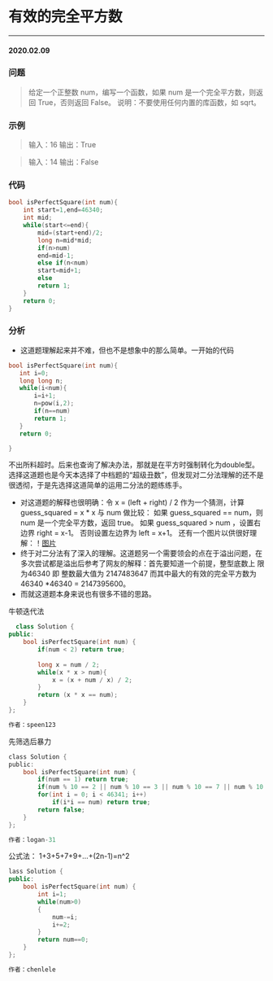 # 有效的完全平方数
***
#### 2020.02.09

### 问题
>给定一个正整数 num，编写一个函数，如果 num 是一个完全平方数，则返回 True，否则返回 False。
说明：不要使用任何内置的库函数，如  sqrt。

### 示例
>输入：16
输出：True

>输入：14
输出：False

### 代码
```c
bool isPerfectSquare(int num){
    int start=1,end=46340;
    int mid;
    while(start<=end){
        mid=(start+end)/2;
        long n=mid*mid;
        if(n>num)
        end=mid-1;
        else if(n<num)
        start=mid+1;
        else
        return 1;
    }
    return 0;
}
```

### 分析
 - 这道题理解起来并不难，但也不是想象中的那么简单。一开始的代码
 ```c
 bool isPerfectSquare(int num){
    int i=0;
    long long n;
    while(i<num){
        i=i+1;
        n=pow(i,2);
        if(n==num)
        return 1;
    }
    return 0;

}
```
   不出所料超时。后来也查询了解决办法，那就是在平方时强制转化为double型。选择这道题也是今天本选择了中档题的“超级丑数”，但发现对二分法理解的还不是
   很透彻，于是先选择这道简单的运用二分法的题练练手。
 - 对这道题的解释也很明确：令 x = (left + right) / 2 作为一个猜测，计算 guess_squared = x * x 与 num 做比较：
   如果 guess_squared == num，则 num 是一个完全平方数，返回 true。
   如果 guess_squared > num ，设置右边界 right = x-1。
   否则设置左边界为 left = x+1。
   还有一个图片以供很好理解：！[图片](https://github.com/Lihao-me/Photos/blob/master/untitled.png)
 - 终于对二分法有了深入的理解。这道题另一个需要领会的点在于溢出问题，在多次尝试都是溢出后参考了网友的解释：首先要知道一个前提，整型底数上
   限为46340 即  整数最大值为 2147483647 而其中最大的有效的完全平方数为 46340 *46340 = 2147395600。
 - 而就这道题本身来说也有很多不错的思路。
  
  牛顿迭代法
```c++
  class Solution {
public:
    bool isPerfectSquare(int num) {
        if(num < 2) return true;
        
        long x = num / 2;
        while(x * x > num){
            x = (x + num / x) / 2;
        }
        return (x * x == num);
    }
};

作者：speen123
```
  先筛选后暴力
```c
class Solution {
public:
    bool isPerfectSquare(int num) {
        if(num == 1) return true; 
        if(num % 10 == 2 || num % 10 == 3 || num % 10 == 7 || num % 10 == 8) return false;
        for(int i = 0; i < 46341; i++)
            if(i*i == num) return true;
        return false;
    }
};

作者：logan-31
```
公式法： 1+3+5+7+9+…+(2n-1)=n^2
```c++
lass Solution {
public:
    bool isPerfectSquare(int num) {
        int i=1;
        while(num>0)
        {
            num-=i;
            i+=2;
        }
        return num==0;
    }
};

作者：chenlele
